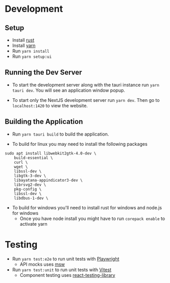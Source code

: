 # Development

## Setup

- Install [rust](https://www.rust-lang.org/learn/get-started)
- Install [yarn](https://classic.yarnpkg.com/lang/en/docs/install/)
- Run `yarn install`
- Run `yarn setup:ui`

## Running the Dev Server

- To start the development server along with the tauri instance run `yarn tauri dev`. You will see an application window popup.

- To start only the NextJS development server run `yarn dev`. Then go to `localhost:1420` to view the website.

## Building the Application

- Run `yarn tauri build` to build the application.

- To build for linux you may need to install the following packages

```
sudo apt install libwebkit2gtk-4.0-dev \
    build-essential \
    curl \
    wget \
    libssl-dev \
    libgtk-3-dev \
    libayatana-appindicator3-dev \
    librsvg2-dev \
    pkg-config \
    libssl-dev \
    libdbus-1-dev \
```

- To build for windows you'll need to install rust for windows and node.js for windows
  - Once you have node install you might have to run `corepack enable` to activate yarn

# Testing

- Run `yarn test:e2e` to run unit tests with [Playwright](https://playwright.dev/)
  - API mocks uses [msw](https://mswjs.io/)
- Run `yarn test:unit` to run unit tests with [Vitest](https://vitest.dev/)
  - Component testing uses [react-testing-library](https://testing-library.com/docs/react-testing-library/intro)

